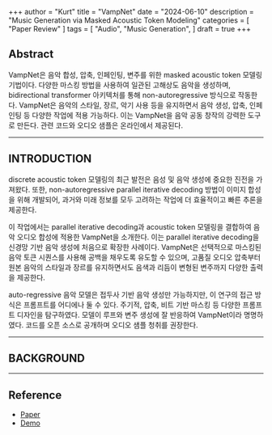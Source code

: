 +++
author = "Kurt"
title = "VampNet"
date = "2024-06-10"
description = "Music Generation via Masked Acoustic Token Modeling"
categories = [
    "Paper Review"
]
tags = [
    "Audio",
    "Music Generation",
]
draft = true
+++

## Abstract

VampNet은 음악 합성, 압축, 인페인팅, 변주를 위한 masked acoustic token 모델링 기법이다. 다양한 마스킹 방법을 사용하여 일관된 고해상도 음악을 생성하며, bidirectional transformer 아키텍처를 통해 non-autoregressive 방식으로 작동한다. VampNet은 음악의 스타일, 장르, 악기 사용 등을 유지하면서 음악 생성, 압축, 인페인팅 등 다양한 작업에 적용 가능하다. 이는 VampNet을 음악 공동 창작의 강력한 도구로 만든다. 관련 코드와 오디오 샘플은 온라인에서 제공된다.

---

## INTRODUCTION

discrete acoustic token 모델링의 최근 발전은 음성 및 음악 생성에 중요한 진전을 가져왔다. 또한, non-autoregressive parallel iterative decoding 방법이 이미지 합성을 위해 개발되어, 과거와 미래 정보를 모두 고려하는 작업에 더 효율적이고 빠른 추론을 제공한다.

이 작업에서는 parallel iterative decoding과 acoustic token 모델링을 결합하여 음악 오디오 합성에 적용한 VampNet을 소개한다. 이는 parallel iterative decoding을 신경망 기반 음악 생성에 처음으로 확장한 사례이다. VampNet은 선택적으로 마스킹된 음악 토큰 시퀀스를 사용해 공백을 채우도록 유도할 수 있으며, 고품질 오디오 압축부터 원본 음악의 스타일과 장르를 유지하면서도 음색과 리듬이 변형된 변주까지 다양한 출력을 제공한다.

auto-regressive 음악 모델은 접두사 기반 음악 생성만 가능하지만, 이 연구의 접근 방식은 프롬프트를 어디에나 둘 수 있다. 주기적, 압축, 비트 기반 마스킹 등 다양한 프롬프트 디자인을 탐구하였다. 모델이 루프와 변주 생성에 잘 반응하여 VampNet이라 명명하였다. 코드를 오픈 소스로 공개하며 오디오 샘플 청취를 권장한다.

---

## BACKGROUND



---

## Reference

* [Paper](https://arxiv.org/pdf/2302.03917)
* [Demo](https://google-research.github.io/noise2music/)